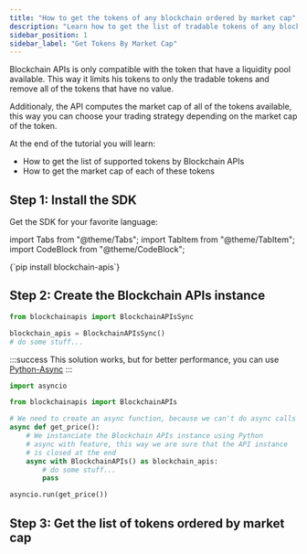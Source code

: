 ```yaml
---
title: "How to get the tokens of any blockchain ordered by market cap"
description: "Learn how to get the list of tradable tokens of any blockchain ordered by Market cap."
sidebar_position: 1
sidebar_label: "Get Tokens By Market Cap"
---
```


Blockchain APIs is only compatible with the token that have a liquidity pool available. This way it limits his tokens to only the tradable tokens and remove all of the tokens that have no value.

Additionaly, the API computes the market cap of all of the tokens available, this way you can choose your trading strategy depending on the market cap of the token.

At the end of the tutorial you will learn:
- How to get the list of supported tokens by Blockchain APIs
- How to get the market cap of each of these tokens

## Step 1: Install the SDK

Get the SDK for your favorite language:

import Tabs from "@theme/Tabs";
import TabItem from "@theme/TabItem";
import CodeBlock from "@theme/CodeBlock";

<Tabs groupId="programming-language" queryString>
    <TabItem value="python" label="Python" default>
        <CodeBlock language="shell">
            {`pip install blockchain-apis`}
        </CodeBlock>
    </TabItem>
</Tabs>

## Step 2: Create the Blockchain APIs instance

<Tabs groupId="programming-language" queryString>
<TabItem value="python" label="Python">

```py showLineNumbers
from blockchainapis import BlockchainAPIsSync

blockchain_apis = BlockchainAPIsSync()
# do some stuff...
```
:::success
This solution works, but for better performance, you can use [Python-Async](?programming-language=async-python#step-2-create-the-instance)
:::

</TabItem>
<TabItem value="async-python" label="Python-Async">

```py showLineNumbers
import asyncio

from blockchainapis import BlockchainAPIs

# We need to create an async function, because we can't do async calls in main Python thread.
async def get_price():
    # We instanciate the Blockchain APIs instance using Python
    # async with feature, this way we are sure that the API instance
    # is closed at the end
    async with BlockchainAPIs() as blockchain_apis:
        # do some stuff...
        pass

asyncio.run(get_price())
```

</TabItem>
</Tabs>

## Step 3: Get the list of tokens ordered by market cap



